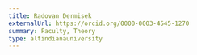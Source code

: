 ```yaml
---
title: Radovan Dermisek
externalUrl: https://orcid.org/0000-0003-4545-1270
summary: Faculty, Theory
type: altindianauniversity
---
```

